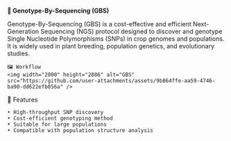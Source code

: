 **🌱 Genotype-By-Sequencing (GBS)**

Genotype-By-Sequencing (GBS) is a cost-effective and efficient Next-Generation Sequencing (NGS) protocol designed to discover and genotype Single Nucleotide Polymorphisms (SNPs) in crop genomes and populations.
It is widely used in plant breeding, population genetics, and evolutionary studies.

```
🖼️ Workflow 
<img width="2000" height="2886" alt="GBS" src="https://github.com/user-attachments/assets/9b864ffe-aa59-4746-ba90-dd622efb056a" />

```

📌 Features

    • High-throughput SNP discovery
    • Cost-efficient genotyping method
    • Suitable for large populations
    • Compatible with population structure analysis

```
